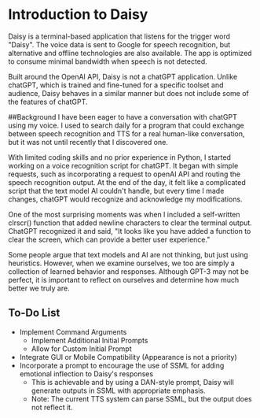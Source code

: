 # Introduction to Daisy

Daisy is a terminal-based application that listens for the trigger word "Daisy". The voice data is sent to Google for speech recognition, but alternative and offline technologies are also available. The app is optimized to consume minimal bandwidth when speech is not detected.

Built around the OpenAI API, Daisy is not a chatGPT application. Unlike chatGPT, which is trained and fine-tuned for a specific toolset and audience, Daisy behaves in a similar manner but does not include some of the features of chatGPT.

##Background
I have been eager to have a conversation with chatGPT using my voice. I used to search daily for a program that could exchange between speech recognition and TTS for a real human-like conversation, but it was not until recently that I discovered one.

With limited coding skills and no prior experience in Python, I started working on a voice recognition script for chatGPT. It began with simple requests, such as incorporating a request to openAI API and routing the speech recognition output. At the end of the day, it felt like a complicated script that the text model AI couldn't handle, but every time I made changes, chatGPT would recognize and acknowledge my modifications.

One of the most surprising moments was when I included a self-written clrscr() function that added newline characters to clear the terminal output. ChatGPT recognized it and said, "It looks like you have added a function to clear the screen, which can provide a better user experience."

Some people argue that text models and AI are not thinking, but just using heuristics. However, when we examine ourselves, we too are simply a collection of learned behavior and responses. Although GPT-3 may not be perfect, it is important to reflect on ourselves and determine how much better we truly are.

## To-Do List
- Implement Command Arguments
    - Implement Additional Initial Prompts
    - Allow for Custom Initial Prompt
- Integrate GUI or Mobile Compatibility (Appearance is not a priority)
- Incorporate a prompt to encourage the use of SSML for adding emotional inflection to Daisy's responses
    - This is achievable and by using a DAN-style prompt, Daisy will generate outputs in SSML with appropriate emphasis.
    - Note: The current TTS system can parse SSML, but the output does not reflect it.